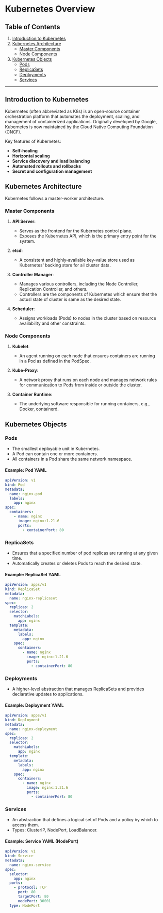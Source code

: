 # Kubernetes Overview

## Table of Contents
1. [Introduction to Kubernetes](#introduction-to-kubernetes)
2. [Kubernetes Architecture](#kubernetes-architecture)
   - [Master Components](#master-components)
   - [Node Components](#node-components)
3. [Kubernetes Objects](#kubernetes-objects)
   - [Pods](#pods)
   - [ReplicaSets](#replicasets)
   - [Deployments](#deployments)
   - [Services](#services)

---

## Introduction to Kubernetes

Kubernetes (often abbreviated as K8s) is an open-source container orchestration platform that automates the deployment, scaling, and management of containerized applications. Originally developed by Google, Kubernetes is now maintained by the Cloud Native Computing Foundation (CNCF).

Key features of Kubernetes:
- **Self-healing**
- **Horizontal scaling**
- **Service discovery and load balancing**
- **Automated rollouts and rollbacks**
- **Secret and configuration management**

## Kubernetes Architecture

Kubernetes follows a master-worker architecture.

### Master Components

1. **API Server**:
   - Serves as the frontend for the Kubernetes control plane.
   - Exposes the Kubernetes API, which is the primary entry point for the system.

2. **etcd**:
   - A consistent and highly-available key-value store used as Kubernetes' backing store for all cluster data.

3. **Controller Manager**:
   - Manages various controllers, including the Node Controller, Replication Controller, and others.
   - Controllers are the components of Kubernetes which ensure thet the actusl state of cluster is same as the desired state.

4. **Scheduler**:
   - Assigns workloads (Pods) to nodes in the cluster based on resource availability and other constraints.

### Node Components

1. **Kubelet**:
   - An agent running on each node that ensures containers are running in a Pod as defined in the PodSpec.

2. **Kube-Proxy**:
   - A network proxy that runs on each node and manages network rules for communication to Pods from inside or outside the cluster.

3. **Container Runtime**:
   - The underlying software responsible for running containers, e.g., Docker, containerd.

## Kubernetes Objects

### Pods
- The smallest deployable unit in Kubernetes.
- A Pod can contain one or more containers.
- All containers in a Pod share the same network namespace.

#### Example: Pod YAML

```yaml
apiVersion: v1
kind: Pod
metadata:
  name: nginx-pod
  labels:
    app: nginx
spec:
  containers:
    - name: nginx
      image: nginx:1.21.6
      ports:
        - containerPort: 80
```

### ReplicaSets
- Ensures that a specified number of pod replicas are running at any given time.
- Automatically creates or deletes Pods to reach the desired state.

#### Example: ReplicaSet YAML

```yaml
apiVersion: apps/v1
kind: ReplicaSet
metadata:
  name: nginx-replicaset
spec:
  replicas: 2
  selector:
    matchLabels:
      app: nginx
  template:
    metadata:
      labels:
        app: nginx
    spec:
      containers:
        - name: nginx
          image: nginx:1.21.6
          ports:
            - containerPort: 80
```

### Deployments
- A higher-level abstraction that manages ReplicaSets and provides declarative updates to applications.

#### Example: Deployment YAML

```yaml
apiVersion: apps/v1
kind: Deployment
metadata:
  name: nginx-deployment
spec:
  replicas: 2
  selector:
    matchLabels:
      app: nginx
  template:
    metadata:
      labels:
        app: nginx
    spec:
      containers:
        - name: nginx
          image: nginx:1.21.6
          ports:
            - containerPort: 80
```

### Services
- An abstraction that defines a logical set of Pods and a policy by which to access them.
- Types: ClusterIP, NodePort, LoadBalancer.

#### Example: Service YAML (NodePort)

```yaml
apiVersion: v1
kind: Service
metadata:
  name: nginx-service
spec:
  selector:
    app: nginx
  ports:
    - protocol: TCP
      port: 80
      targetPort: 80
      nodePort: 30001
  type: NodePort
```
